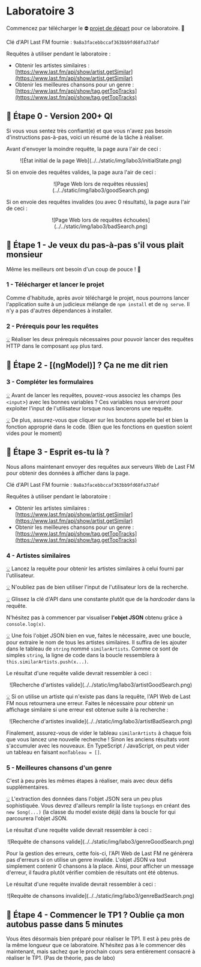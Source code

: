 # Laboratoire 3

Commencez par télécharger le ⛔ [projet de départ](../../static/files/labo3.zip) pour ce laboratoire. 🎁

Clé d'API Last FM fournie : `9a8a3facebbccaf363bb9fd68fa37abf`

Requêtes à utiliser pendant le laboratoire :

* Obtenir les artistes similaires : [https://www.last.fm/api/show/artist.getSimilar](https://www.last.fm/api/show/artist.getSimilar)
* Obtenir les meilleures chansons pour un genre : [https://www.last.fm/api/show/tag.getTopTracks](https://www.last.fm/api/show/tag.getTopTracks)

## 🧠 Étape 0 - Version 200+ QI

Si vous vous sentez très confiant(e) et que vous n'avez pas besoin d'instructions pas-à-pas, voici
un résumé de la tâche à réaliser.

Avant d'envoyer la moindre requête, la page aura l'air de ceci :

<center>![État initial de la page Web](../../static/img/labo3/initialState.png)</center>

Si on envoie des requêtes valides, la page aura l'air de ceci :

<center>![Page Web lors de requêtes réussies](../../static/img/labo3/goodSearch.png)</center>

Si on envoie des requêtes invalides (ou avec 0 résultats), la page aura l'air de ceci :

<center>![Page Web lors de requêtes échouées](../../static/img/labo3/badSearch.png)</center>

## 👶 Étape 1 - Je veux du pas-à-pas s'il vous plait monsieur

Même les meilleurs ont besoin d'un coup de pouce ! 🤫

### **1 -** Télécharger et lancer le projet

Comme d'habitude, après avoir téléchargé le projet, nous pourrons lancer l'application suite à un judicieux mélange de
`npm install` et de `ng serve`. Il n'y a pas d'autres dépendances à installer.

### **2 -** Prérequis pour les requêtes

[💡](/cours/rencontre2.1#-prérequis-pour-faire-des-requêtes) Réaliser les deux prérequis nécessaires pour pouvoir
lancer des requêtes HTTP dans le composant `app` plus tard.

## 🤨 Étape 2 - [(ngModel)] ? Ça ne me dit rien

### **3 -** Compléter les formulaires

[💡](/cours/rencontre1.2#-two-way-binding) Avant de lancer les requêtes, pouvez-vous associez les champs (les `<input`>) avec les bonnes variables ? Ces variables nous serviront pour exploiter l'input de l'utilisateur lorsque nous lancerons une requête.

[💡](/cours/rencontre1.2#-événements) De plus, assurez-vous que cliquer sur les boutons appelle bel et bien la fonction approprié dans le code. (Bien que les fonctions en question soient vides pour le moment)

## 👻 Étape 3 - Esprit es-tu là ?

Nous allons maintenant envoyer des requêtes aux serveurs Web de Last FM pour obtenir des données à afficher dans la page.

Clé d'API Last FM fournie : `9a8a3facebbccaf363bb9fd68fa37abf`

Requêtes à utiliser pendant le laboratoire :

* Obtenir les artistes similaires : [https://www.last.fm/api/show/artist.getSimilar](https://www.last.fm/api/show/artist.getSimilar)
* Obtenir les meilleures chansons pour un genre : [https://www.last.fm/api/show/tag.getTopTracks](https://www.last.fm/api/show/tag.getTopTracks)

### **4 -** Artistes similaires

[💡](/cours/rencontre2.1#-envoyer-une-requête) Lancez la requête pour obtenir les artistes similaires à celui fourni par l'utilisateur.

[💡](/cours/rencontre2.1#-personnaliser-la-requête-choisir-linput) N'oubliez pas de bien utiliser l'input de l'utilisateur lors de la recherche.

[💡](/cours/rencontre2.1#-ranger-la-clé-dapi-dans-une-constante) Glissez la clé d'API dans une constante plutôt que de la _hardcoder_ dans la requête.

N'hésitez pas à commencer par visualiser **l'objet JSON** obtenu grâce à `console.log(x)`.

[💡](/cours/rencontre2.1#-extraire-un-tableau-de-données) Une fois l'objet JSON bien en vue, faites le nécessaire, avec une boucle, pour
extraire le nom de tous les artistes similaires. Il suffira de les ajouter dans le tableau de `string` nommé `similarArtists`. Comme ce
sont de simples `string`, la ligne de code dans la boucle ressemblera à `this.similarArtists.push(x...)`.

Le résultat d'une requête valide devrait ressembler à ceci :

<center>![Recherche d'artistes valide](../../static/img/labo3/artistGoodSearch.png)</center>

[💡](/cours/rencontre2.1#-gérer-les-erreurs) Si on utilise un artiste qui n'existe pas dans la requête, l'API Web de Last FM nous retournera
une erreur. Faites le nécessaire pour obtenir un affichage similaire si une erreur est obtenue suite à la recherche :

<center>![Recherche d'artistes invalide](../../static/img/labo3/artistBadSearch.png)</center>

Finalement, assurez-vous de vider le tableau `similarArtists` à chaque fois que vous lancez une nouvelle recherche ! Sinon les anciens
résultats vont s'accumuler avec les nouveaux. En TypeScript / JavaScript, on peut vider un tableau en faisant `monTableau = []`.

### **5 -** Meilleures chansons d'un genre

C'est à peu près les mêmes étapes à réaliser, mais avec deux défis supplémentaires.

[💡](/cours/rencontre2.1#-extraire-un-tableau-de-données) L'extraction des données dans l'objet JSON sera un peu plus sophistiquée.
Vous devrez d'ailleurs remplir la liste `topSongs` en créant des `new Song(...)` (la classe du model existe déjà) dans la boucle for
qui parcourera l'objet JSON.

Le résultat d'une requête valide devrait ressembler à ceci :

<center>![Requête de chansons valide](../../static/img/labo3/genreGoodSearch.png)</center>

Pour la gestion des erreurs, cette fois-ci, l'API Web de Last FM ne génèrera pas d'erreurs si on utilise un genre invalide. L'objet
JSON va tout simplement contenir 0 chansons à la place. Ainsi, pour afficher un message d'erreur, il faudra plutôt vérifier combien
de résultats ont été obtenus.

Le résultat d'une requête invalide devrait ressembler à ceci :

<center>![Requête de chansons invalide](../../static/img/labo3/genreBadSearch.png)</center>

## 🚌 Étape 4 - Commencer le TP1 ? Oublie ça mon autobus passe dans 5 minutes

Vous êtes désormais bien préparé pour réaliser le TP1. Il est à peu près de la même longueur que ce laboratoire.
N'hésitez pas à le commencer dès maintenant, mais sachez que le prochain cours sera entièrement consacré à réaliser le TP1.
(Pas de théorie, pas de labo)
